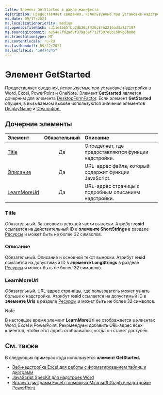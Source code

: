 ```yaml
---
title: Элемент GetStarted в файле манифеста
description: Предоставляет сведения, используемые при установке надстройки в Word, Excel, PowerPoint и OneNote.
ms.date: 09/17/2021
ms.localizationpriority: medium
ms.openlocfilehash: c311e1bb5fbc2db265f430c8762216ad3a727107
ms.sourcegitcommit: a854a2fd2ad9f379a3ef712f307e0b1bb9b5b00d
ms.translationtype: MT
ms.contentlocale: ru-RU
ms.lasthandoff: 09/22/2021
ms.locfileid: "59474345"
---
```

# <a name="getstarted-element"></a>Элемент GetStarted

Предоставляет сведения, используемые при установке надстройки в Word, Excel, PowerPoint и OneNote. Элемент **GetStarted** является дочерним для элемента [DesktopFormFactor](desktopformfactor.md). Если элемент **GetStarted** опущен, в вызываемом вызове используются значения элементов [DisplayName](displayname.md) и [Description.](description.md)

## <a name="child-elements"></a>Дочерние элементы

| Элемент                       | Обязательный | Описание                                        |
|:------------------------------|:--------:|:---------------------------------------------------|
| [Title](#title)               | Да      | Определяет, где предоставляются функции надстройки.     |
| [Описание](#description)   | Да      | URL-адрес файла, который содержит функции JavaScript.|
| [LearnMoreUrl](#learnmoreurl) | Да       | URL-адрес страницы с подробным описанием надстройки.   |

### <a name="title"></a>Title 

Обязательный. Заголовок в верхней части выноски. Атрибут **resid** ссылается на действительный ID в **элементе ShortStrings** в разделе [Ресурсы](resources.md) и может быть не более 32 символов.

### <a name="description"></a>Описание

Обязательный. Описание и основной текст выноски. Атрибут **resid** ссылается на допустимый ID в **элементе LongStrings** в разделе [Ресурсы](resources.md) и может быть не более 32 символов.

### <a name="learnmoreurl"></a>LearnMoreUrl

Обязательный. URL-адрес страницы, где пользователь может узнать больше о надстройке. Атрибут **resid** ссылается на допустимый ID в **элементе Urls** в разделе [Ресурсы](resources.md) и может быть не более 32 символов.

> [!NOTE]
> В настоящее время элемент **LearnMoreUrl** не отображается в клиентах Word, Excel и PowerPoint. Рекомендуем добавить URL-адрес всех клиентов, чтобы этот адрес отображался, когда он станет доступен. 

## <a name="see-also"></a>См. также

В следующих примерах кода используется **элемент GetStarted.**

* [Веб-надстройка Excel для работы с форматированием таблиц и диаграмм](https://github.com/OfficeDev/Excel-Add-in-JavaScript-SalesTracker)
* [JavaScript SpecKit для надстроек Word](https://github.com/OfficeDev/Word-Add-in-JS-SpecKit)
* [Вставка диаграмм Excel с помощью Microsoft Graph в надстройке PowerPoint](https://github.com/OfficeDev/PowerPoint-Add-in-Microsoft-Graph-ASPNET-InsertChart)
